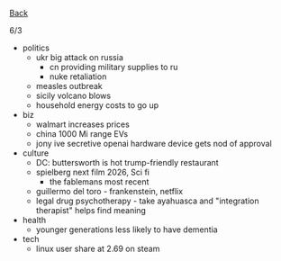 [Back](./index.md)

6/3
- politics
  - ukr big attack on russia
    - cn providing military supplies to ru
    - nuke retaliation
  - measles outbreak
  - sicily volcano blows
  - household energy costs to go up
- biz
  - walmart increases prices
  - china 1000 Mi range EVs
  - jony ive secretive openai hardware device gets nod of approval
- culture
  - DC: buttersworth is hot trump-friendly restaurant
  - spielberg next film 2026, Sci fi
    - the fablemans most recent
  - guillermo del toro - frankenstein, netflix
  - legal drug psychotherapy - take ayahuasca and "integration therapist" helps find meaning
- health
  - younger generations less likely to have dementia
- tech
  - linux user share at 2.69 on steam